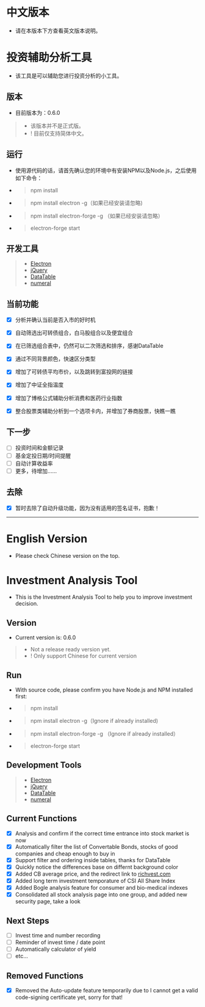 # 中文版本
- 请在本版本下方查看英文版本说明。
# 投资辅助分析工具
- 该工具是可以辅助您进行投资分析的小工具。

## 版本
- 目前版本为：0.6.0
>- 该版本并不是正式版。
>- ! 目前仅支持简体中文。

## 运行
- 使用源代码的话，请首先确认您的环境中有安装NPM以及Node.js，之后使用如下命令：
- >npm install
- >npm install electron -g（如果已经安装请忽略)
- >npm install electron-forge -g （如果已经安装请忽略）
- >electron-forge start

## 开发工具
>- [Electron](https://github.com/electron/electron)
>- [jQuery](https://jquery.com)
>- [DataTable](https://datatable.org)
>- [numeral](http://numeraljs.com/)

## 当前功能
- [x] 分析并确认当前是否入市的好时机
- [x] 自动筛选出可转债组合，白马股组合以及便宜组合
- [x] 在已筛选组合表中，仍然可以二次筛选和排序，感谢DataTable
- [x] 通过不同背景颜色，快速区分类型
- [x] 增加了可转债平均市价，以及跳转到富投网的链接
- [x] 增加了中证全指温度
- [x] 增加了博格公式辅助分析消费和医药行业指数
- [x] 整合股票类辅助分析到一个选项卡内，并增加了券商股票，快瞧一瞧


## 下一步
- [ ] 投资时间和金额记录
- [ ] 基金定投日期/时间提醒
- [ ] 自动计算收益率
- [ ] 更多，待增加……

## 去除
- [x] 暂时去除了自动升级功能，因为没有适用的签名证书，抱歉！

-------------------------------------------------------------------------------------------------------------
# English Version
- Please check Chinese version on the top.
# Investment Analysis Tool
- This is the Investment Analysis Tool to help you to improve investment decision.

## Version
- Current version is: 0.6.0
>- Not a release ready version yet.
>- ! Only support Chinese for current version

## Run
- With source code, please confirm you have Node.js and NPM installed first:
- >npm install
- >npm install electron -g（Ignore if already installed)
- >npm install electron-forge -g （Ignore if already installed）
- >electron-forge start

## Development Tools
>- [Electron](https://github.com/electron/electron)
>- [jQuery](https://jquery.com)
>- [DataTable](https://datatable.org)
>- [numeral](http://numeraljs.com/)

## Current Functions
- [x] Analysis and confirm if the correct time entrance into stock market is now
- [x] Automatically filter the list of Convertable Bonds, stocks of good companies and cheap enough to buy in
- [x] Support filter and ordering inside tables, thanks for DataTable
- [x] Quickly notice the differences base on differnt background color
- [x] Added CB average price, and the redirect link to [richvest.com](http://www.richvest.com/)
- [x] Added long term investment temporature of CSI All Share Index
- [x] Added Bogle analysis feature for consumer and bio-medical indexes
- [x] Consolidated all stock analysis page into one group, and added new security page, take a look

## Next Steps
- [ ] Invest time and number recording
- [ ] Reminder of invest time / date point
- [ ] Automatically calculator of yield
- [ ] etc...

## Removed Functions
- [x] Removed the Auto-update feature temporarily due to I cannot get a valid code-signing certificate yet, sorry for that!
